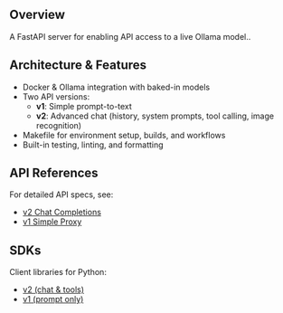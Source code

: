 ## Overview

A FastAPI server for enabling API access to a live Ollama model..

## Architecture & Features

- Docker & Ollama integration with baked-in models  
- Two API versions:
  - **v1**: Simple prompt-to-text  
  - **v2**: Advanced chat (history, system prompts, tool calling, image recognition)  
- Makefile for environment setup, builds, and workflows  
- Built-in testing, linting, and formatting

## API References

For detailed API specs, see:
- [v2 Chat Completions](src/api/v2/README.md)
- [v1 Simple Proxy](src/api/v1/README.md)

## SDKs

Client libraries for Python:
- [v2 (chat & tools)](sdk/olm_api_client/v2/README.md)
- [v1 (prompt only)](sdk/olm_api_client/v1/README.md)

